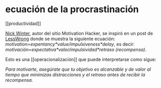 # ecuación de la procrastinación
[[productividad]]

[Nick Winter](https://www.nickwinter.net/), autor del sitio Motivation Hacker, se inspiró en un post de [LessWrong](https://www.lesswrong.com/posts/RWo4LwFzpHNQCTcYt/how-to-beat-procrastination) donde se muestra la siguiente ecuación: *motivation=expentancy\*value/impulsiveness\*delay*, es decir: *motivación=expectativa\*valor/impulsividad\*retraso (recompensa)*. 

Esto es una [[operacionalización]] que puede interpretarse como sigue: 

*Para motivarte, asegúrate que tu objetivo es alcanzable y de valor al tiempo que minimizas distracciones y el retraso antes de recibir la recompensa.*